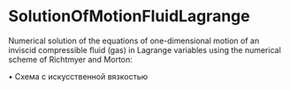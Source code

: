 # SolutionOfMotionFluidLagrange
Numerical solution of the equations of one-dimensional motion of an inviscid compressible fluid (gas) in Lagrange variables using the numerical scheme of Richtmyer and Morton:

• Схема с искусственной вязкостью
